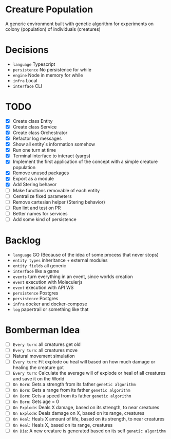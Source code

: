 # Creature Population

A generic environment built with genetic algorithm for experiments on colony (population) of individuals (creatures)

# **Decisions**

- `language` Typescript
- `persistence` No persistence for while
- `engine` Node in memory for while
- `infra` Local
- `interface` CLI

# **TODO**

- [x] Create class Entity
- [x] Create class Service
- [x] Create class Orchestrator
- [x] Refactor log messages
- [x] Show all entity`s information somehow
- [x] Run one turn at time
- [x] Terminal interface to interact (yargs)
- [x] Implement the first application of the concept with a simple creature population
- [x] Remove unused packages
- [x] Export as a module
- [x] Add Stering behavor
- [ ] Make functions removable of each entity
- [ ] Centralize fixed parameters
- [ ] Remove cartesian helper (Stering behavior)
- [ ] Run lint and test on PR
- [ ] Better names for services
- [ ] Add some kind of persistence

# **Backlog**

- `language` GO (Because of the idea of some process that never stops)
- `entity types` inheritance + external modules
- `entity fields` all generic
- `interface` like a game
- `events` turn everything in an event, since worlds creation
- `event` execution with Moleculerjs
- `event` execution with API WS
- `persistence` Postgres
- `persistence` Postgres
- `infra` docker and docker-compose
- `log` papertrail or something like that

# Bomberman Idea

- [ ] `Every turn`: all creatures get old
- [ ] `Every turn`: all creatures move
- [ ] Natural movement simulation
- [ ] `Every turn`: Fit explode ou heal will based on how much damage or healing the creature got
- [ ] `Every turn`: Calculate the average will of explode or heal of all creatures and save it on the World
- [ ] `On Born`: Gets a strength from its father `genetic algorithm`
- [ ] `On Born`: Gets a range from its father `genetic algorithm`
- [ ] `On Born`: Gets a speed from its father `genetic algorithm`
- [ ] `On Born`: Gets age = 0
- [ ] `On Explode`: Deals X damage, based on its strength, to near creatures
- [ ] `On Explode`: Deals damage on X, based on its range, creatures
- [ ] `On Heal`: Heals X amount of life, based on its strength, to near creatures
- [ ] `On Heal`: Heals X, based on its range, creatures
- [ ] `On Die`: A new creature is generated based on its self `genetic algorithm`
